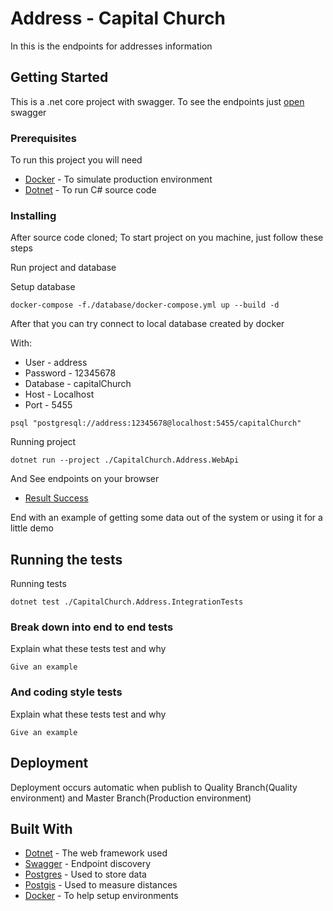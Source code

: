 # Address - Capital Church

In this is the endpoints for addresses information

## Getting Started

This is a .net core project with swagger. To see the endpoints just [open](http://capitalchurch-address-qa.sa-east-1.elasticbeanstalk.com/swagger) swagger

### Prerequisites

To run this project you will need

* [Docker](https://www.docker.com/) - To simulate production environment
* [Dotnet](https://dotnet.microsoft.com/) - To run C# source code

### Installing

After source code cloned; To start project on you machine, just follow these steps

Run project and database

Setup database

```
docker-compose -f./database/docker-compose.yml up --build -d
```

After that you can try connect to local database created by docker

With:
* User - address
* Password - 12345678
* Database - capitalChurch
* Host - Localhost
* Port - 5455

```
psql "postgresql://address:12345678@localhost:5455/capitalChurch"
```

Running project

```
dotnet run --project ./CapitalChurch.Address.WebApi
```

And See endpoints on your browser

* [Result Success](http://localhost:5000/swagger)

End with an example of getting some data out of the system or using it for a little demo

## Running the tests

Running tests

```
dotnet test ./CapitalChurch.Address.IntegrationTests
```

### Break down into end to end tests

Explain what these tests test and why

```
Give an example
```

### And coding style tests

Explain what these tests test and why

```
Give an example
```

## Deployment

Deployment occurs automatic when publish to Quality Branch(Quality environment) and Master Branch(Production environment)

## Built With

* [Dotnet](https://dotnet.microsoft.com/) - The web framework used
* [Swagger](https://swagger.io/) - Endpoint discovery
* [Postgres](https://www.postgresql.org/) - Used to store data
* [Postgis](https://postgis.net/) - Used to measure distances
* [Docker](https://www.docker.com/) - To help setup environments

<!--
## Contributing

Please read [CONTRIBUTING.md](https://gist.github.com/PurpleBooth/b24679402957c63ec426) for details on our code of conduct, and the process for submitting pull requests to us.

## Versioning

We use [SemVer](http://semver.org/) for versioning. For the versions available, see the [tags on this repository](https://github.com/your/project/tags). 

## Authors

* **Billie Thompson** - *Initial work* - [PurpleBooth](https://github.com/PurpleBooth)

See also the list of [contributors](https://github.com/your/project/contributors) who participated in this project.

## License

This project is licensed under the MIT License - see the [LICENSE.md](LICENSE.md) file for details

## Acknowledgments

* Hat tip to anyone whose code was used
* Inspiration
* etc
-->